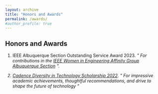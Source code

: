 ```yaml
---
layout: archive
title: "Honors and Awards"
permalink: /awards/
#author_profile: true
---
```

<H2>Honors and Awards</H2>

1. IEEE Albuquerque Section Outstanding Service Award 2023.
<i>" For contributions in the <a href="https://r6.ieee.org/albuquerque-wie/" target="_blank">IEEE Women in Engineering Affinity Group Albuquerque Section</a> "<i>.

2. <a href="https://community.cadence.com/cadence_blogs_8/b/corporate/posts/technology-leaders-of-tomorrow-meet-the-2022-women-in-technology-scholarship-recipients" target="_blank">Cadence Diversity in Technology Scholarship 2022</a>.
<i>" For impressive academic achievements, thoughtful recommendations, and drive to shape the future of technology " <i> 

